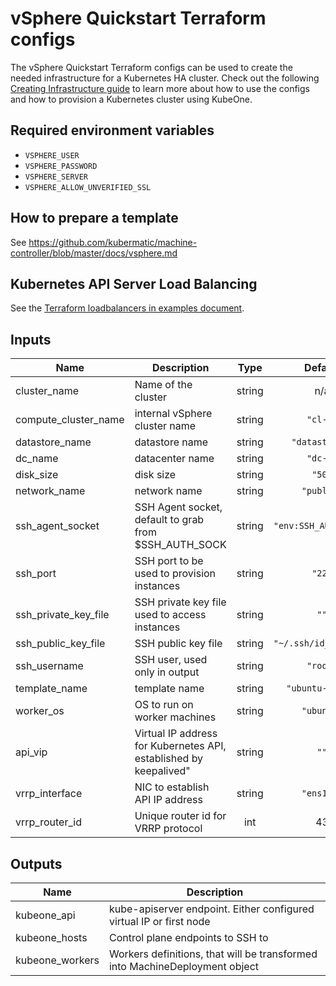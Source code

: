 # vSphere Quickstart Terraform configs

The vSphere Quickstart Terraform configs can be used to create the needed
infrastructure for a Kubernetes HA cluster. Check out the following
[Creating Infrastructure guide][docs-infrastructure] to learn more about how to
use the configs and how to provision a Kubernetes cluster using KubeOne.

## Required environment variables

* `VSPHERE_USER`
* `VSPHERE_PASSWORD`
* `VSPHERE_SERVER`
* `VSPHERE_ALLOW_UNVERIFIED_SSL`

## How to prepare a template

See https://github.com/kubermatic/machine-controller/blob/master/docs/vsphere.md

## Kubernetes API Server Load Balancing

See the [Terraform loadbalancers in examples document][docs-tf-loadbalancer].

[docs-infrastructure]: https://docs.kubermatic.com/kubeone/master/guides/using_terraform_configs/
[docs-tf-loadbalancer]: https://docs.kubermatic.com/kubeone/master/advanced/example_loadbalancer/

## Inputs

| Name | Description | Type | Default | Required |
|------|-------------|:----:|:-----:|:-----:|
| cluster\_name | Name of the cluster | string | n/a | yes |
| compute\_cluster\_name | internal vSphere cluster name | string | `"cl-1"` | no |
| datastore\_name | datastore name | string | `"datastore1"` | no |
| dc\_name | datacenter name | string | `"dc-1"` | no |
| disk\_size | disk size | string | `"50"` | no |
| network\_name | network name | string | `"public"` | no |
| ssh\_agent\_socket | SSH Agent socket, default to grab from $SSH_AUTH_SOCK | string | `"env:SSH_AUTH_SOCK"` | no |
| ssh\_port | SSH port to be used to provision instances | string | `"22"` | no |
| ssh\_private\_key\_file | SSH private key file used to access instances | string | `""` | no |
| ssh\_public\_key\_file | SSH public key file | string | `"~/.ssh/id_rsa.pub"` | no |
| ssh\_username | SSH user, used only in output | string | `"root"` | no |
| template\_name | template name | string | `"ubuntu-18.04"` | no |
| worker\_os | OS to run on worker machines | string | `"ubuntu"` | no |
| api_vip | Virtual IP address for Kubernetes API, established by keepalived" | string | `""` | no |
| vrrp_interface | NIC to establish API IP address | string | `"ens192"` | no |
| vrrp_router_id | Unique router id for VRRP protocol | int | 43 | no |

## Outputs

| Name | Description |
|------|-------------|
| kubeone\_api | kube-apiserver endpoint. Either configured virtual IP or first node |
| kubeone\_hosts | Control plane endpoints to SSH to |
| kubeone\_workers | Workers definitions, that will be transformed into MachineDeployment object |

